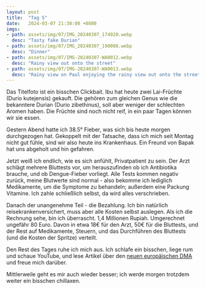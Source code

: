 ```yaml
---
layout: post
title:  "Tag 5"
date:   2024-03-07 21:30:00 +0800
imgs: 
- path: assets/img/07/IMG_20240307_174920.webp
  desc: "Tasty fake Durian"
- path: assets/img/07/IMG_20240307_190008.webp
  desc: "Dinner"
- path: assets/img/07/IMG-20240307-WA0012.webp
  desc: "Rainy view out onto the street"
- path: assets/img/07/IMG-20240307-WA0013.webp
  desc: "Rainy view on Paul enjoying the rainy view out onto the street"
---
```


Das Titelfoto ist ein bisschen Clickbait.
Ibu hat heute zwei Lai-Früchte (Durio kutejensis) gekauft. Die gehören zum gleichen Genus wie die bekanntere Durian (Durio zibethinus), soll aber weniger der schlechten Aromen haben. Die Früchte sind noch nicht reif, in ein paar Tagen können wir sie essen.

Gestern Abend hatte ich 38.5° Fieber, was sich bis heute morgen durchgezogen hat. Gekoppelt mit der Tatsache, dass ich mich seit Montag nicht gut fühle, sind wir also heute ins Krankenhaus. Ein Freund von Bapak hat uns abgeholt und hin gefahren.

Jetzt weiß ich endlich, wie es sich anfühlt, Privatpatient zu sein. Der Arzt schlägt mehrere Bluttests vor, um herauszufinden ob ich Antibiotika brauche, und ob Dengue-Fieber vorliegt. Alle Tests kommen negativ zurück, meine Blutwerte sind normal - also bekomme ich lediglich Medikamente, um die Symptome zu behandeln; außerdem eine Packung Vitamine. Ich zahle schließlich selbst, da wird alles verschrieben.

Danach der unangenehme Teil - die Bezahlung. Ich bin natürlich reisekrankenversichert, muss aber alle Kosten selbst auslegen.
Als ich die Rechnung sehe, bin ich überrascht. 1,4 Millionen Rupiah. Umgerechnet ungefähr 80 Euro. Davon in etwa 18€ für den Arzt, 50€ für die Bluttests, und der Rest auf Medikamente, Steuern, und das Durchführen des Bluttests (und die Kosten der Spritze) verteilt.

Den Rest des Tages ruhe ich mich aus. Ich schlafe ein bisschen, liege rum und schaue YouTube, und lese Artikel über den [neuen europäischen DMA](https://www.theverge.com/2024/3/6/24091592/eu-dma-competition-compliance-deadline-big-tech-policy-changes) und freue mich darüber. 


Mittlerweile geht es mir auch wieder besser; ich werde morgen trotzdem weiter ein bisschen chillaxen.